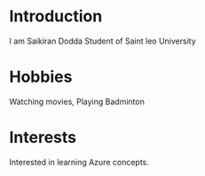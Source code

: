 # Introduction 
I am Saikiran Dodda Student of Saint leo University
# Hobbies
Watching movies, Playing Badminton
# Interests
Interested in learning Azure concepts.

